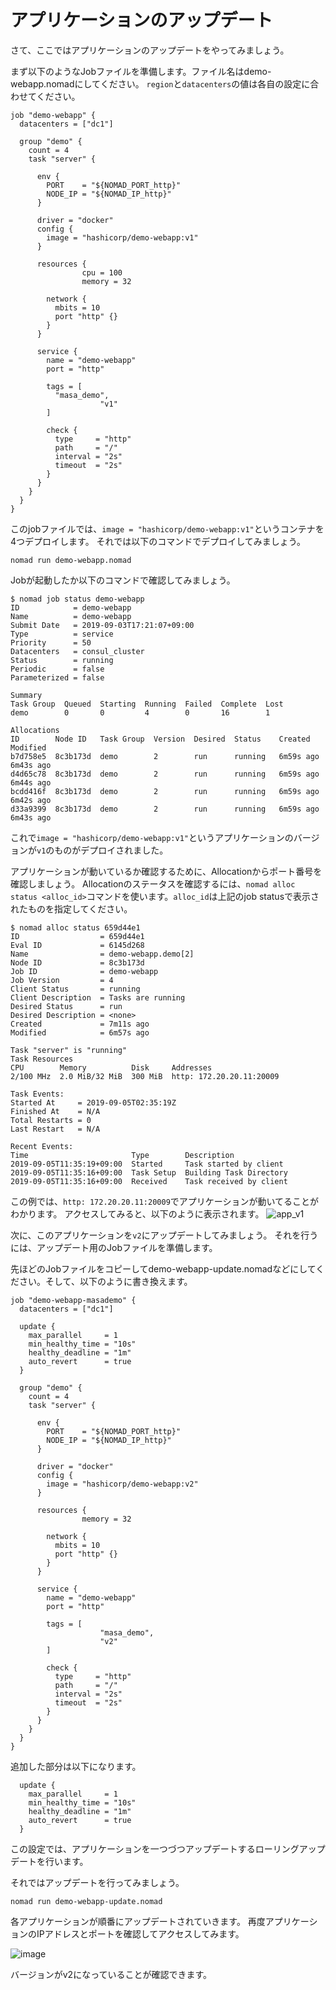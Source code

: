 # アプリケーションのアップデート

さて、ここではアプリケーションのアップデートをやってみましょう。

まず以下のようなJobファイルを準備します。ファイル名はdemo-webapp.nomadにしてください。
`region`と`datacenters`の値は各自の設定に合わせてください。

```hcl
job "demo-webapp" {
  datacenters = ["dc1"]

  group "demo" {
    count = 4
    task "server" {

      env {
        PORT    = "${NOMAD_PORT_http}"
        NODE_IP = "${NOMAD_IP_http}"
      }

      driver = "docker"
      config {
        image = "hashicorp/demo-webapp:v1"
      }

      resources {
				cpu = 100
				memory = 32

        network {
          mbits = 10
          port "http" {}
        }
      }

      service {
        name = "demo-webapp"
        port = "http"

        tags = [
          "masa_demo",
					"v1"
        ]

        check {
          type     = "http"
          path     = "/"
          interval = "2s"
          timeout  = "2s"
        }
      }
    }
  }
}
```

このjobファイルでは、`image = "hashicorp/demo-webapp:v1"`というコンテナを4つデプロイします。
それでは以下のコマンドでデプロイしてみましょう。

```shell
nomad run demo-webapp.nomad
```

Jobが起動したか以下のコマンドで確認してみましょう。

```console
$ nomad job status demo-webapp
ID            = demo-webapp
Name          = demo-webapp
Submit Date   = 2019-09-03T17:21:07+09:00
Type          = service
Priority      = 50
Datacenters   = consul_cluster
Status        = running
Periodic      = false
Parameterized = false

Summary
Task Group  Queued  Starting  Running  Failed  Complete  Lost
demo        0       0         4        0       16        1

Allocations
ID        Node ID   Task Group  Version  Desired  Status    Created     Modified
b7d758e5  8c3b173d  demo        2        run      running   6m59s ago   6m43s ago
d4d65c78  8c3b173d  demo        2        run      running   6m59s ago   6m44s ago
bcdd416f  8c3b173d  demo        2        run      running   6m59s ago   6m42s ago
d33a9399  8c3b173d  demo        2        run      running   6m59s ago   6m43s ago
```

これで`image = "hashicorp/demo-webapp:v1"`というアプリケーションのバージョンが`v1`のものがデプロイされました。

アプリケーションが動いているか確認するために、Allocationからポート番号を確認しましょう。
Allocationのステータスを確認するには、`nomad alloc status <alloc_id>`コマンドを使います。`alloc_id`は上記のjob statusで表示されたものを指定してください。

```console
$ nomad alloc status 659d44e1
ID                  = 659d44e1
Eval ID             = 6145d268
Name                = demo-webapp.demo[2]
Node ID             = 8c3b173d
Job ID              = demo-webapp
Job Version         = 4
Client Status       = running
Client Description  = Tasks are running
Desired Status      = run
Desired Description = <none>
Created             = 7m11s ago
Modified            = 6m57s ago

Task "server" is "running"
Task Resources
CPU        Memory          Disk     Addresses
2/100 MHz  2.0 MiB/32 MiB  300 MiB  http: 172.20.20.11:20009

Task Events:
Started At     = 2019-09-05T02:35:19Z
Finished At    = N/A
Total Restarts = 0
Last Restart   = N/A

Recent Events:
Time                       Type        Description
2019-09-05T11:35:19+09:00  Started     Task started by client
2019-09-05T11:35:16+09:00  Task Setup  Building Task Directory
2019-09-05T11:35:16+09:00  Received    Task received by client
```

この例では、`http: 172.20.20.11:20009`でアプリケーションが動いてることがわかります。
アクセスしてみると、以下のように表示されます。
![app_v1](https://user-images.githubusercontent.com/45160975/64308132-383bc100-cfd3-11e9-8117-caa4d038593a.png)

次に、このアプリケーションを`v2`にアップデートしてみましょう。
それを行うには、アップデート用のJobファイルを準備します。

先ほどのJobファイルをコピーしてdemo-webapp-update.nomadなどにしてください。そして、以下のように書き換えます。

```hcl
job "demo-webapp-masademo" {
  datacenters = ["dc1"]

  update {
    max_parallel     = 1
    min_healthy_time = "10s"
    healthy_deadline = "1m"
    auto_revert      = true
  }

  group "demo" {
    count = 4
    task "server" {

      env {
        PORT    = "${NOMAD_PORT_http}"
        NODE_IP = "${NOMAD_IP_http}"
      }

      driver = "docker"
      config {
        image = "hashicorp/demo-webapp:v2"
      }

      resources {
				memory = 32

        network {
          mbits = 10
          port "http" {}
        }
      }

      service {
        name = "demo-webapp"
        port = "http"

        tags = [
					"masa_demo",
					"v2"
        ]

        check {
          type     = "http"
          path     = "/"
          interval = "2s"
          timeout  = "2s"
        }
      }
    }
  }
}
```

追加した部分は以下になります。

```hcl
  update {
    max_parallel     = 1
    min_healthy_time = "10s"
    healthy_deadline = "1m"
    auto_revert      = true
  }
```

この設定では、アプリケーションを一つづつアップデートするローリングアップデートを行います。

それではアップデートを行ってみましょう。

```shell
nomad run demo-webapp-update.nomad
```

各アプリケーションが順番にアップデートされていきます。
再度アプリケーションのIPアドレスとポートを確認してアクセスしてみます。

![image](https://user-images.githubusercontent.com/45160975/64311041-8d7cd000-cfdd-11e9-94f8-3c0d89094800.png)

バージョンがv2になっていることが確認できます。



